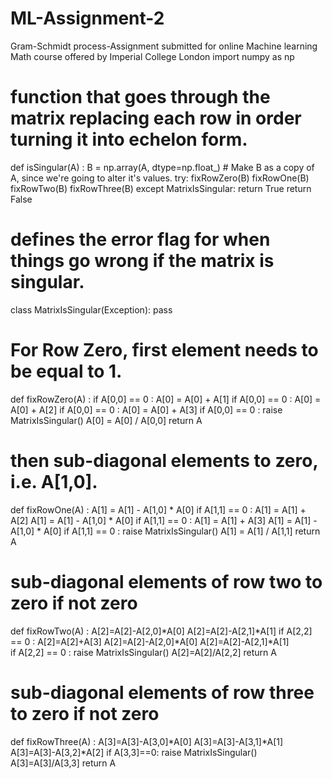 # ML-Assignment-2
Gram-Schmidt process-Assignment submitted for online Machine learning Math course offered by Imperial College London 
import numpy as np

# function that goes through the matrix replacing each row in order turning it into echelon form.

def isSingular(A) :
    B = np.array(A, dtype=np.float_) # Make B as a copy of A, since we're going to alter it's values.
    try:
        fixRowZero(B)
        fixRowOne(B)
        fixRowTwo(B)
        fixRowThree(B)
    except MatrixIsSingular:
        return True
    return False

# defines the error flag for when things go wrong if the matrix is singular.
class MatrixIsSingular(Exception): pass

# For Row Zero, first element needs to be equal to 1.

def fixRowZero(A) :
    if A[0,0] == 0 :
        A[0] = A[0] + A[1]
    if A[0,0] == 0 :
        A[0] = A[0] + A[2]
    if A[0,0] == 0 :
        A[0] = A[0] + A[3]
    if A[0,0] == 0 :
        raise MatrixIsSingular()
    A[0] = A[0] / A[0,0]
    return A

# then sub-diagonal elements to zero, i.e. A[1,0].

def fixRowOne(A) :
    A[1] = A[1] - A[1,0] * A[0]
    if A[1,1] == 0 :
        A[1] = A[1] + A[2]
        A[1] = A[1] - A[1,0] * A[0]
    if A[1,1] == 0 :
        A[1] = A[1] + A[3]
        A[1] = A[1] - A[1,0] * A[0]
    if A[1,1] == 0 :
        raise MatrixIsSingular()
    A[1] = A[1] / A[1,1]
    return A
# sub-diagonal elements of row two to zero if not zero
def fixRowTwo(A) :
    A[2]=A[2]-A[2,0]*A[0]
    A[2]=A[2]-A[2,1]*A[1]
    if A[2,2] == 0 :
        A[2]=A[2]+A[3]
        A[2]=A[2]-A[2,0]*A[0]
        A[2]=A[2]-A[2,1]*A[1]     
    if A[2,2] == 0 :
        raise MatrixIsSingular()
    A[2]=A[2]/A[2,2]
    return A

# sub-diagonal elements of row three to zero if not zero
def fixRowThree(A) :
    A[3]=A[3]-A[3,0]*A[0]
    A[3]=A[3]-A[3,1]*A[1]
    A[3]=A[3]-A[3,2]*A[2]
    if A[3,3]==0:
        raise MatrixIsSingular()
    A[3]=A[3]/A[3,3]
    return A
